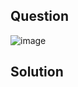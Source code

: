 ## Question

![image](https://github.com/user-attachments/assets/69755dda-abb7-49ba-b411-9c0d569154e9)

## Solution

